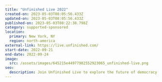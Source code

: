 ```yaml
---
title: "Unfinished Live 2022"
created-on: 2023-05-03T08:05:56.433Z
updated-on: 2023-05-03T08:05:56.433Z
published-on: 2023-05-03T08:22:38.798Z
category: supported-sponsored
location:
  primary: New York, NY
  region: north-america
external-link: https://live.unfinished.com/
start-date: 2022-09-21
end-date: 2022-09-24
image:
  src: /assets/images/645215e44977982552923065_unfinished-live.png
seo:
  description: Join Unfinished Live to explore the future of democracy and technology.
---
```

